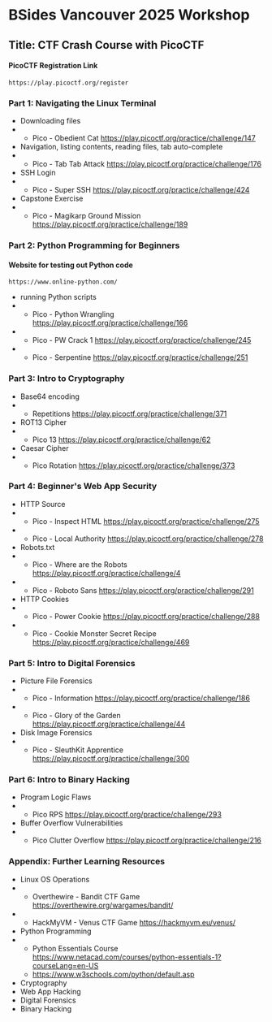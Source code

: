 # BSides Vancouver 2025 Workshop
## Title: CTF Crash Course with PicoCTF
#### PicoCTF Registration Link
`https://play.picoctf.org/register`
### Part 1: Navigating the Linux Terminal
* Downloading files
* * Pico - Obedient Cat https://play.picoctf.org/practice/challenge/147
* Navigation, listing contents, reading files, tab auto-complete
* * Pico - Tab Tab Attack https://play.picoctf.org/practice/challenge/176
* SSH Login
* * Pico - Super SSH https://play.picoctf.org/practice/challenge/424
* Capstone Exercise
* * Pico - Magikarp Ground Mission https://play.picoctf.org/practice/challenge/189
### Part 2: Python Programming for Beginners
#### Website for testing out Python code
`https://www.online-python.com/`
* running Python scripts
* * Pico - Python Wrangling https://play.picoctf.org/practice/challenge/166
* * Pico - PW Crack 1 https://play.picoctf.org/practice/challenge/245
* * Pico - Serpentine https://play.picoctf.org/practice/challenge/251
### Part 3: Intro to Cryptography
* Base64 encoding
* * Repetitions https://play.picoctf.org/practice/challenge/371
* ROT13 Cipher
* * Pico 13 https://play.picoctf.org/practice/challenge/62
* Caesar Cipher
* * Pico Rotation https://play.picoctf.org/practice/challenge/373
### Part 4: Beginner's Web App Security
* HTTP Source
* * Pico - Inspect HTML https://play.picoctf.org/practice/challenge/275
* * Pico - Local Authority https://play.picoctf.org/practice/challenge/278
* Robots.txt
* * Pico - Where are the Robots https://play.picoctf.org/practice/challenge/4
* * Pico - Roboto Sans https://play.picoctf.org/practice/challenge/291
* HTTP Cookies
* * Pico - Power Cookie https://play.picoctf.org/practice/challenge/288
* * Pico - Cookie Monster Secret Recipe https://play.picoctf.org/practice/challenge/469
### Part 5: Intro to Digital Forensics
* Picture File Forensics
* * Pico - Information https://play.picoctf.org/practice/challenge/186
* * Pico - Glory of the Garden https://play.picoctf.org/practice/challenge/44
* Disk Image Forensics
* * Pico - SleuthKit Apprentice https://play.picoctf.org/practice/challenge/300
### Part 6: Intro to Binary Hacking
* Program Logic Flaws
* * Pico RPS https://play.picoctf.org/practice/challenge/293
* Buffer Overflow Vulnerabilities
* * Pico Clutter Overflow https://play.picoctf.org/practice/challenge/216
### Appendix: Further Learning Resources
* Linux OS Operations
* * Overthewire - Bandit CTF Game https://overthewire.org/wargames/bandit/
* * HackMyVM - Venus CTF Game https://hackmyvm.eu/venus/
* Python Programming
* * Python Essentials Course  https://www.netacad.com/courses/python-essentials-1?courseLang=en-US
  * https://www.w3schools.com/python/default.asp
* Cryptography
* Web App Hacking
* Digital Forensics
* Binary Hacking
